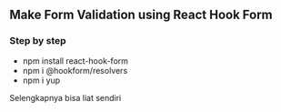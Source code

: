 ## Make Form Validation using React Hook Form

### Step by step

- npm install react-hook-form
- npm i @hookform/resolvers
- npm i yup

Selengkapnya bisa liat sendiri
